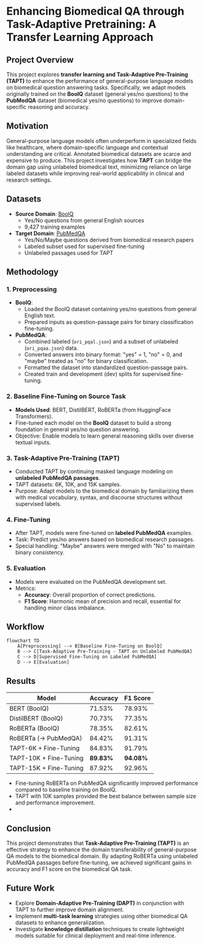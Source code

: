 # Enhancing Biomedical QA through Task-Adaptive Pretraining: A Transfer Learning Approach

## Project Overview
This project explores **transfer learning and Task-Adaptive Pre-Training (TAPT)** to enhance the performance of general-purpose language models on biomedical question answering tasks. Specifically, we adapt models originally trained on the **BoolQ** dataset (general yes/no questions) to the **PubMedQA** dataset (biomedical yes/no questions) to improve domain-specific reasoning and accuracy.

## Motivation
General-purpose language models often underperform in specialized fields like healthcare, where domain-specific language and contextual understanding are critical. Annotated biomedical datasets are scarce and expensive to produce. This project investigates how **TAPT** can bridge the domain gap using unlabeled biomedical text, minimizing reliance on large labeled datasets while improving real-world applicability in clinical and research settings.

## Datasets
- **Source Domain**: [BoolQ](https://github.com/google-research-datasets/boolean-questions)
  - Yes/No questions from general English sources
  - 9,427 training examples
- **Target Domain**: [PubMedQA](https://pubmedqa.github.io/)
  - Yes/No/Maybe questions derived from biomedical research papers
  - Labeled subset used for supervised fine-tuning
  - Unlabeled passages used for TAPT

## Methodology

### 1. Preprocessing
- **BoolQ**:
  - Loaded the BoolQ dataset containing yes/no questions from general English text.
  - Prepared inputs as question-passage pairs for binary classification fine-tuning.
- **PubMedQA**:
  - Combined labeled (`ori_pqal.json`) and a subset of unlabeled (`ori_pqaa.json`) data.
  - Converted answers into binary format: \"yes\" = 1, \"no\" = 0, and \"maybe\" treated as \"no\" for binary classification.
  - Formatted the dataset into standardized question-passage pairs.
  - Created train and development (dev) splits for supervised fine-tuning.

### 2. Baseline Fine-Tuning on Source Task
- **Models Used**: BERT, DistilBERT, RoBERTa (from HuggingFace Transformers).
- Fine-tuned each model on the **BoolQ** dataset to build a strong foundation in general yes/no question answering.
- Objective: Enable models to learn general reasoning skills over diverse textual inputs.

### 3. Task-Adaptive Pre-Training (TAPT)
- Conducted TAPT by continuing masked language modeling on **unlabeled PubMedQA passages**.
- TAPT datasets: 6K, 10K, and 15K samples.
- Purpose: Adapt models to the biomedical domain by familiarizing them with medical vocabulary, syntax, and discourse structures without supervised labels.

### 4. Fine-Tuning
- After TAPT, models were fine-tuned on **labeled PubMedQA** examples.
- Task: Predict yes/no answers based on biomedical research passages.
- Special handling: \"Maybe\" answers were merged with \"No\" to maintain binary consistency.

### 5. Evaluation
- Models were evaluated on the PubMedQA development set.
- Metrics:
  - **Accuracy**: Overall proportion of correct predictions.
  - **F1 Score**: Harmonic mean of precision and recall, essential for handling minor class imbalance.
## Workflow
```mermaid
flowchart TD
    A[Preprocessing] --> B[Baseline Fine-Tuning on BoolQ]
    B --> C[Task-Adaptive Pre-Training - TAPT on Unlabeled PubMedQA]
    C --> D[Supervised Fine-Tuning on Labeled PubMedQA]
    D --> E[Evaluation]
```
## Results

| Model                      | Accuracy | F1 Score |
|-----------------------------|----------|----------|
| BERT (BoolQ)                | 71.53%   | 78.93%   |
| DistilBERT (BoolQ)          | 70.73%   | 77.35%   |
| RoBERTa (BoolQ)             | 78.35%   | 82.61%   |
| RoBERTa (→ PubMedQA)        | 84.42%   | 91.31%   |
| TAPT-6K + Fine-Tuning       | 84.83%   | 91.79%   |
| TAPT-10K + Fine-Tuning      | **89.83%** | **94.08%** |
| TAPT-15K + Fine-Tuning      | 87.92%   | 92.96%   |

- Fine-tuning RoBERTa on PubMedQA significantly improved performance compared to baseline training on BoolQ.
- TAPT with 10K samples provided the best balance between sample size and performance improvement.
- 
## Conclusion
This project demonstrates that **Task-Adaptive Pre-Training (TAPT)** is an effective strategy to enhance the domain transferability of general-purpose QA models to the biomedical domain. By adapting RoBERTa using unlabeled PubMedQA passages before fine-tuning, we achieved significant gains in accuracy and F1 score on the biomedical QA task.

## Future Work
- Explore **Domain-Adaptive Pre-Training (DAPT)** in conjunction with TAPT to further improve domain alignment.
- Implement **multi-task learning** strategies using other biomedical QA datasets to enhance generalization.
- Investigate **knowledge distillation** techniques to create lightweight models suitable for clinical deployment and real-time inference.

